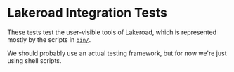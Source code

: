 # Lakeroad Integration Tests

These tests test the user-visible tools of Lakeroad,
  which is represented mostly by the scripts in [`bin/`](../bin/).

We should probably use an actual testing framework,
  but for now we're just using shell scripts.
